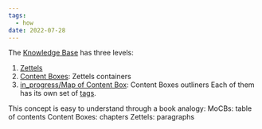 ```yaml
---
tags:
  - how
date: 2022-07-28
---
```


The [Knowledge Base](..\Knowledge%20Base.md) has three levels:

1. [Zettels](..\Zettel.md)
1. [Content Boxes](..\Content%20Box.md): Zettels containers
1. [in_progress/Map of Content Box](..\in_progress\Map%20of%20Content%20Box.md): Content Boxes outliners
   Each of them has its own set of [tags](..\in_progress\Tags.md).

This concept is easy to understand through a book analogy:
MoCBs: table of contents
Content Boxes: chapters
Zettels: paragraphs
